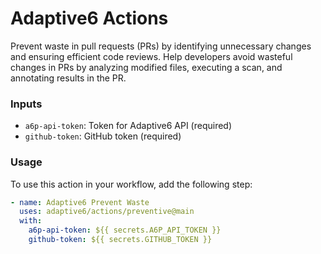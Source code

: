 # Adaptive6 Actions

Prevent waste in pull requests (PRs) by identifying unnecessary changes and ensuring efficient code reviews. Help developers avoid wasteful changes in PRs by analyzing modified files, executing a scan, and annotating results in the PR.

### Inputs

- `a6p-api-token`: Token for Adaptive6 API (required)
- `github-token`: GitHub token (required)

### Usage

To use this action in your workflow, add the following step:

```yaml
- name: Adaptive6 Prevent Waste
  uses: adaptive6/actions/preventive@main
  with:
    a6p-api-token: ${{ secrets.A6P_API_TOKEN }}
    github-token: ${{ secrets.GITHUB_TOKEN }}
```